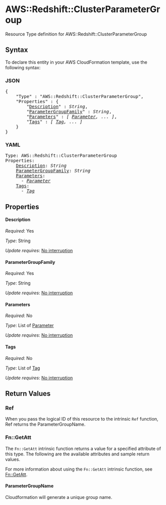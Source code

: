 # AWS::Redshift::ClusterParameterGroup

Resource Type definition for AWS::Redshift::ClusterParameterGroup

## Syntax

To declare this entity in your AWS CloudFormation template, use the following syntax:

### JSON

<pre>
{
    "Type" : "AWS::Redshift::ClusterParameterGroup",
    "Properties" : {
        "<a href="#description" title="Description">Description</a>" : <i>String</i>,
        "<a href="#parametergroupfamily" title="ParameterGroupFamily">ParameterGroupFamily</a>" : <i>String</i>,
        "<a href="#parameters" title="Parameters">Parameters</a>" : <i>[ <a href="parameter.md">Parameter</a>, ... ]</i>,
        "<a href="#tags" title="Tags">Tags</a>" : <i>[ <a href="tag.md">Tag</a>, ... ]</i>
    }
}
</pre>

### YAML

<pre>
Type: AWS::Redshift::ClusterParameterGroup
Properties:
    <a href="#description" title="Description">Description</a>: <i>String</i>
    <a href="#parametergroupfamily" title="ParameterGroupFamily">ParameterGroupFamily</a>: <i>String</i>
    <a href="#parameters" title="Parameters">Parameters</a>: <i>
      - <a href="parameter.md">Parameter</a></i>
    <a href="#tags" title="Tags">Tags</a>: <i>
      - <a href="tag.md">Tag</a></i>
</pre>

## Properties

#### Description

_Required_: Yes

_Type_: String

_Update requires_: [No interruption](https://docs.aws.amazon.com/AWSCloudFormation/latest/UserGuide/using-cfn-updating-stacks-update-behaviors.html#update-no-interrupt)

#### ParameterGroupFamily

_Required_: Yes

_Type_: String

_Update requires_: [No interruption](https://docs.aws.amazon.com/AWSCloudFormation/latest/UserGuide/using-cfn-updating-stacks-update-behaviors.html#update-no-interrupt)

#### Parameters

_Required_: No

_Type_: List of <a href="parameter.md">Parameter</a>

_Update requires_: [No interruption](https://docs.aws.amazon.com/AWSCloudFormation/latest/UserGuide/using-cfn-updating-stacks-update-behaviors.html#update-no-interrupt)

#### Tags

_Required_: No

_Type_: List of <a href="tag.md">Tag</a>

_Update requires_: [No interruption](https://docs.aws.amazon.com/AWSCloudFormation/latest/UserGuide/using-cfn-updating-stacks-update-behaviors.html#update-no-interrupt)

## Return Values

### Ref

When you pass the logical ID of this resource to the intrinsic `Ref` function, Ref returns the ParameterGroupName.

### Fn::GetAtt

The `Fn::GetAtt` intrinsic function returns a value for a specified attribute of this type. The following are the available attributes and sample return values.

For more information about using the `Fn::GetAtt` intrinsic function, see [Fn::GetAtt](https://docs.aws.amazon.com/AWSCloudFormation/latest/UserGuide/intrinsic-function-reference-getatt.html).

#### ParameterGroupName

Cloudformation will generate a unique group name.
